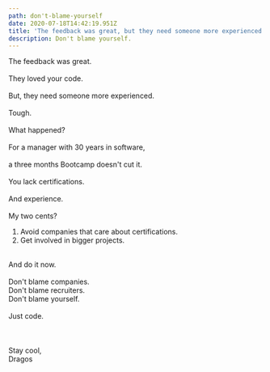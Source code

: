 ```yaml
---
path: don't-blame-yourself
date: 2020-07-18T14:42:19.951Z
title: 'The feedback was great, but they need someone more experienced'
description: Don't blame yourself.
---
```

The feedback was great.\
\
They loved your code.\
\
But, they need someone more experienced.\
\
Tough.\
\
What happened?\
\
For a manager with 30 years in software,\
\
a three months Bootcamp doesn't cut it.\
\
You lack certifications.\
\
And experience.\
\
My two cents?

1. Avoid companies that care about certifications.
2. Get involved in bigger projects.

\
And do it now.\
\
Don't blame companies.\
Don't blame recruiters.\
Don't blame yourself.\
\
Just code.\
\
\
\
Stay cool,\
Dragos
